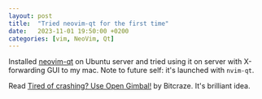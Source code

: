 ```yaml
---
layout: post
title:  "Tried neovim-qt for the first time"
date:   2023-11-01 19:50:00 +0200
categories: [vim, NeoVim, Qt]
---
```

Installed [neovim-qt](https://github.com/equalsraf/neovim-qt) on Ubuntu server and tried using it on server with X-forwarding GUI to my mac. Note to future self: it's launched with `nvim-qt`.

Read [Tired of crashing? Use Open Gimbal!](https://www.bitcraze.io/2023/10/tired-of-crashing-use-open-gimbal) by Bitcraze. It's brilliant idea.
